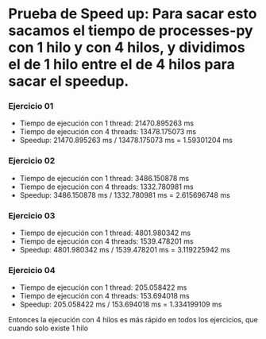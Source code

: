# Prueba de Speed up: Para sacar esto sacamos el tiempo de processes-py con 1 hilo y con 4 hilos, y dividimos el de 1 hilo entre el de 4 hilos para sacar el speedup.

### Ejercicio 01
- Tiempo de ejecución con 1 thread: 21470.895263 ms
- Tiempo de ejecución con 4 threads: 13478.175073 ms
- Speedup: 21470.895263 ms / 13478.175073 ms = 1.59301204 ms 

### Ejercicio 02
- Tiempo de ejecución con 1 thread: 3486.150878 ms
- Tiempo de ejecución con 4 threads: 1332.780981 ms
- Speedup: 3486.150878 ms / 1332.780981 ms = 2.615696748 ms

### Ejercicio 03
- Tiempo de ejecución con 1 thread: 4801.980342 ms
- Tiempo de ejecución con 4 threads: 1539.478201 ms
- Speedup: 4801.980342 ms / 1539.478201 ms = 3.119225942 ms

### Ejercicio 04
- Tiempo de ejecución con 1 thread: 205.058422 ms
- Tiempo de ejecución con 4 threads: 153.694018 ms
- Speedup: 205.058422 ms / 153.694018  ms = 1.334199109 ms

Entonces la ejecución con 4 hilos es más rápido en todos los ejercicios, que cuando solo existe 1 hilo
